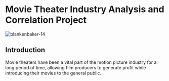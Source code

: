 # Movie Theater Industry Analysis and Correlation Project


![blankenbaker-14](https://user-images.githubusercontent.com/115194266/211164070-aa772601-c268-49c7-aa1c-1e6de74502e3.jpg)
## Introduction
Movie theaters have been a vital part of the motion picture industry for a long period of time, allowing film producers to generate profit while introducing their movies to the general public.
